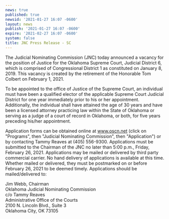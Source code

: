 ```yaml
---
news: true
published: true
newsid: '2021-01-27 16:07 -0600'
layout: news
publish: '2021-01-27 16:07 -0600'
expire: '2021-02-27 16:07 -0600'
system: false
title: JNC Press Release - SC
---
```

The Judicial Nominating Commission (JNC) today announced a vacancy for the position of Justice for the Oklahoma Supreme Court, Judicial District 6, which is comprised of Congressional District 1 as constituted on January 8, 2019.  This vacancy is created by the retirement of the Honorable Tom Colbert on February 1, 2021.

To be appointed to the office of Justice of the Supreme Court, an individual must have been a qualified elector of the applicable Supreme Court Judicial District for one year immediately prior to his or her appointment. Additionally, the individual shall have attained the age of 30 years and have been a licensed attorney practicing law within the State of Oklahoma or serving as a judge of a court of record in Oklahoma, or both, for five years preceding his/her appointment.

Application forms can be obtained online at www.oscn.net (click on "Programs", then "Judicial Nominating Commission", then "Application") or by contacting Tammy Reaves at (405) 556-9300. Applications must be submitted to the Chairman of the JNC no later than 5:00 p.m., Friday, February 26, 2021.  Applications may be mailed or delivered by third party commercial carrier.  No hand delivery of applications is available at this time.  Whether mailed or delivered, they must be postmarked on or before February 26, 2021 to be deemed timely.  Applications should be mailed/delivered to:  

Jim Webb, Chairman  
Oklahoma Judicial Nominating Commission  
c/o Tammy Reaves  
Administrative Office of the Courts  
2100 N. Lincoln Blvd., Suite 3  
Oklahoma City, OK 73105
